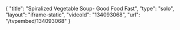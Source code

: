 {
    "title": "Spiralized Vegetable Soup- Good Food Fast",
    "type": "solo",
    "layout": "iframe-static",
    "videoId": "134093068",
    "url": "\/tvpembed\/134093068"
}